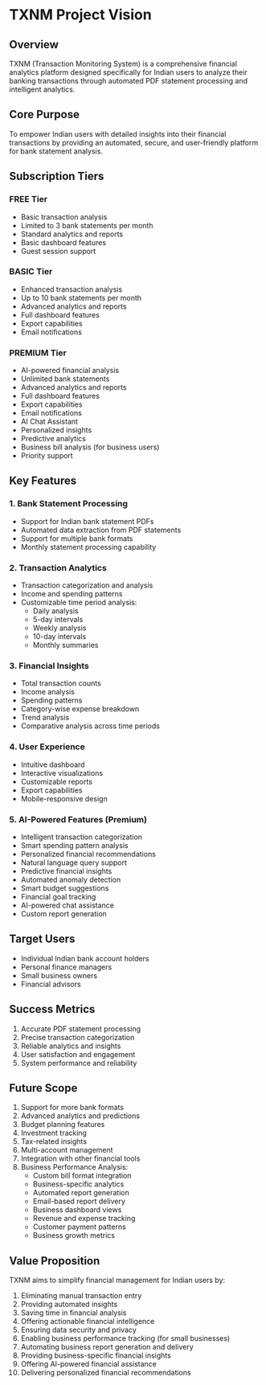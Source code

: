 # TXNM Project Vision

## Overview
TXNM (Transaction Monitoring System) is a comprehensive financial analytics platform designed specifically for Indian users to analyze their banking transactions through automated PDF statement processing and intelligent analytics.

## Core Purpose
To empower Indian users with detailed insights into their financial transactions by providing an automated, secure, and user-friendly platform for bank statement analysis.

## Subscription Tiers

### FREE Tier
- Basic transaction analysis
- Limited to 3 bank statements per month
- Standard analytics and reports
- Basic dashboard features
- Guest session support

### BASIC Tier
- Enhanced transaction analysis
- Up to 10 bank statements per month
- Advanced analytics and reports
- Full dashboard features
- Export capabilities
- Email notifications

### PREMIUM Tier
- AI-powered financial analysis
- Unlimited bank statements
- Advanced analytics and reports
- Full dashboard features
- Export capabilities
- Email notifications
- AI Chat Assistant
- Personalized insights
- Predictive analytics
- Business bill analysis (for business users)
- Priority support

## Key Features

### 1. Bank Statement Processing
- Support for Indian bank statement PDFs
- Automated data extraction from PDF statements
- Support for multiple bank formats
- Monthly statement processing capability

### 2. Transaction Analytics
- Transaction categorization and analysis
- Income and spending patterns
- Customizable time period analysis:
  - Daily analysis
  - 5-day intervals
  - Weekly analysis
  - 10-day intervals
  - Monthly summaries

### 3. Financial Insights
- Total transaction counts
- Income analysis
- Spending patterns
- Category-wise expense breakdown
- Trend analysis
- Comparative analysis across time periods

### 4. User Experience
- Intuitive dashboard
- Interactive visualizations
- Customizable reports
- Export capabilities
- Mobile-responsive design

### 5. AI-Powered Features (Premium)
- Intelligent transaction categorization
- Smart spending pattern analysis
- Personalized financial recommendations
- Natural language query support
- Predictive financial insights
- Automated anomaly detection
- Smart budget suggestions
- Financial goal tracking
- AI-powered chat assistance
- Custom report generation

## Target Users
- Individual Indian bank account holders
- Personal finance managers
- Small business owners
- Financial advisors

## Success Metrics
1. Accurate PDF statement processing
2. Precise transaction categorization
3. Reliable analytics and insights
4. User satisfaction and engagement
5. System performance and reliability

## Future Scope
1. Support for more bank formats
2. Advanced analytics and predictions
3. Budget planning features
4. Investment tracking
5. Tax-related insights
6. Multi-account management
7. Integration with other financial tools
8. Business Performance Analysis:
   - Custom bill format integration
   - Business-specific analytics
   - Automated report generation
   - Email-based report delivery
   - Business dashboard views
   - Revenue and expense tracking
   - Customer payment patterns
   - Business growth metrics

## Value Proposition
TXNM aims to simplify financial management for Indian users by:
1. Eliminating manual transaction entry
2. Providing automated insights
3. Saving time in financial analysis
4. Offering actionable financial intelligence
5. Ensuring data security and privacy
6. Enabling business performance tracking (for small businesses)
7. Automating business report generation and delivery
8. Providing business-specific financial insights
9. Offering AI-powered financial assistance
10. Delivering personalized financial recommendations 
